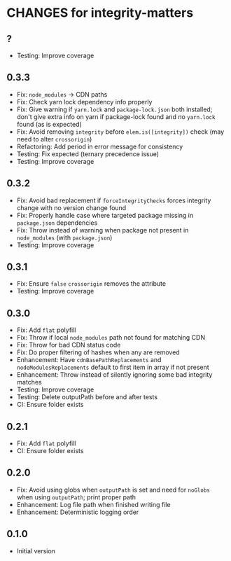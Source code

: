 # CHANGES for integrity-matters

## ?

- Testing: Improve coverage

## 0.3.3

- Fix: `node_modules` -> CDN paths
- Fix: Check yarn lock dependency info properly
- Fix: Give warning if `yarn.lock` and `package-lock.json` both installed;
    don't give extra info on yarn if package-lock found and no `yarn.lock`
    found (as is expected)
- Fix: Avoid removing `integrity` before `elem.is([integrity])` check
    (may need to alter `crossorigin`)
- Refactoring: Add period in error message for consistency
- Testing: Fix expected (ternary precedence issue)
- Testing: Improve coverage

## 0.3.2

- Fix: Avoid bad replacement if `forceIntegrityChecks` forces integrity
    change with no version change found
- Fix: Properly handle case where targeted package missing in
    `package.json` dependencies
- Fix: Throw instead of warning when package not present in `node_modules`
    (with `package.json`)
- Testing: Improve coverage

## 0.3.1

- Fix: Ensure `false` `crossorigin` removes the attribute
- Testing: Improve coverage

## 0.3.0

- Fix: Add `flat` polyfill
- Fix: Throw if local `node_modules` path not found for matching CDN
- Fix: Throw for bad CDN status code
- Fix: Do proper filtering of hashes when any are removed
- Enhancement: Have `cdnBasePathReplacements` and `nodeModulesReplacements`
    default to first item in array if not present
- Enhancement: Throw instead of silently ignoring some bad integrity matches
- Testing: Improve coverage
- Testing: Delete outputPath before and after tests
- CI: Ensure folder exists

## 0.2.1

- Fix: Add `flat` polyfill
- CI: Ensure folder exists

## 0.2.0

- Fix: Avoid using globs when `outputPath` is set and need for `noGlobs`
    when using `outputPath`; print proper path
- Enhancement: Log file path when finished writing file
- Enhancement: Deterministic logging order

## 0.1.0

- Initial version
